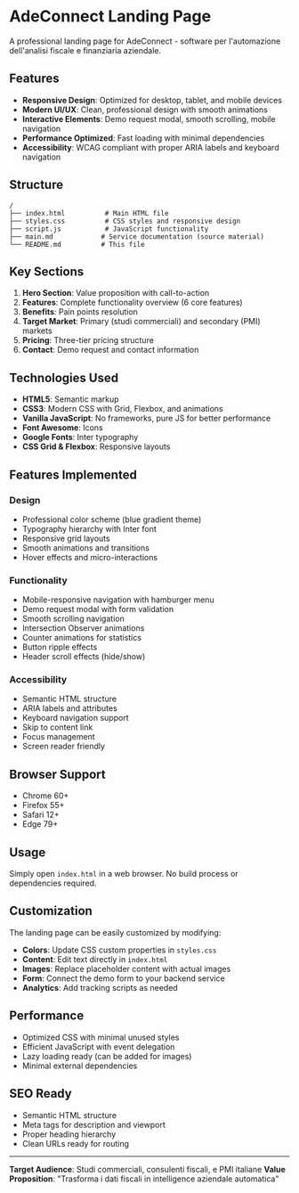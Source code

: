 # AdeConnect Landing Page

A professional landing page for AdeConnect - software per l'automazione dell'analisi fiscale e finanziaria aziendale.

## Features

- **Responsive Design**: Optimized for desktop, tablet, and mobile devices
- **Modern UI/UX**: Clean, professional design with smooth animations
- **Interactive Elements**: Demo request modal, smooth scrolling, mobile navigation
- **Performance Optimized**: Fast loading with minimal dependencies
- **Accessibility**: WCAG compliant with proper ARIA labels and keyboard navigation

## Structure

```
/
├── index.html          # Main HTML file
├── styles.css          # CSS styles and responsive design
├── script.js           # JavaScript functionality
├── main.md            # Service documentation (source material)
└── README.md          # This file
```

## Key Sections

1. **Hero Section**: Value proposition with call-to-action
2. **Features**: Complete functionality overview (6 core features)
3. **Benefits**: Pain points resolution
4. **Target Market**: Primary (studi commerciali) and secondary (PMI) markets
5. **Pricing**: Three-tier pricing structure
6. **Contact**: Demo request and contact information

## Technologies Used

- **HTML5**: Semantic markup
- **CSS3**: Modern CSS with Grid, Flexbox, and animations
- **Vanilla JavaScript**: No frameworks, pure JS for better performance
- **Font Awesome**: Icons
- **Google Fonts**: Inter typography
- **CSS Grid & Flexbox**: Responsive layouts

## Features Implemented

### Design
- Professional color scheme (blue gradient theme)
- Typography hierarchy with Inter font
- Responsive grid layouts
- Smooth animations and transitions
- Hover effects and micro-interactions

### Functionality
- Mobile-responsive navigation with hamburger menu
- Demo request modal with form validation
- Smooth scrolling navigation
- Intersection Observer animations
- Counter animations for statistics
- Button ripple effects
- Header scroll effects (hide/show)

### Accessibility
- Semantic HTML structure
- ARIA labels and attributes
- Keyboard navigation support
- Skip to content link
- Focus management
- Screen reader friendly

## Browser Support

- Chrome 60+
- Firefox 55+
- Safari 12+
- Edge 79+

## Usage

Simply open `index.html` in a web browser. No build process or dependencies required.

## Customization

The landing page can be easily customized by modifying:

- **Colors**: Update CSS custom properties in `styles.css`
- **Content**: Edit text directly in `index.html`
- **Images**: Replace placeholder content with actual images
- **Form**: Connect the demo form to your backend service
- **Analytics**: Add tracking scripts as needed

## Performance

- Optimized CSS with minimal unused styles
- Efficient JavaScript with event delegation
- Lazy loading ready (can be added for images)
- Minimal external dependencies

## SEO Ready

- Semantic HTML structure
- Meta tags for description and viewport
- Proper heading hierarchy
- Clean URLs ready for routing

---

**Target Audience**: Studi commerciali, consulenti fiscali, e PMI italiane
**Value Proposition**: "Trasforma i dati fiscali in intelligence aziendale automatica"